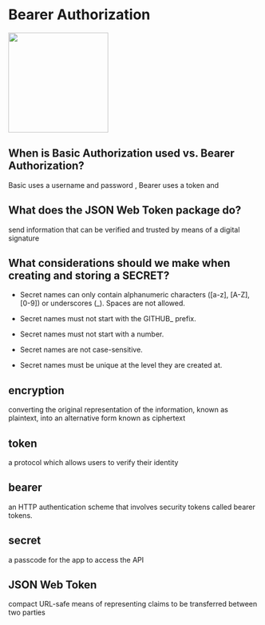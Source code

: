 # **Bearer Authorization**

<img src="https://upload.wikimedia.org/wikipedia/commons/thumb/9/99/Unofficial_JavaScript_logo_2.svg/1024px-Unofficial_JavaScript_logo_2.svg.png" width="200">

## When is Basic Authorization used vs. Bearer Authorization?

Basic uses a username and password , Bearer uses a token and

## What does the JSON Web Token package do?

send information that can be verified and trusted by means of a digital signature

## What considerations should we make when creating and storing a SECRET?

- Secret names can only contain alphanumeric characters ([a-z], [A-Z], [0-9]) or underscores (\_). Spaces are not allowed.

- Secret names must not start with the GITHUB\_ prefix.

- Secret names must not start with a number.

- Secret names are not case-sensitive.

- Secret names must be unique at the level they are created at.

## encryption

converting the original representation of the information, known as plaintext, into an alternative form known as ciphertext

## token

a protocol which allows users to verify their identity

## bearer

an HTTP authentication scheme that involves security tokens called bearer tokens.

## secret

a passcode for the app to access the API

## JSON Web Token

compact URL-safe means of representing claims to be transferred between two parties
